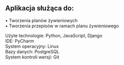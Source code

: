 
## Aplikacja służąca do:  
•	Tworzenia planów żywieniowych  
•	Tworzenia przepisów w ramach planu żywieniowego  


Użyte technologie:  Python, JavaScript, Django  
IDE: PyCharm  
System operacyjny: Linux  
Bazy danych: PostgreSQL  
System kontroli wersji: Git  
